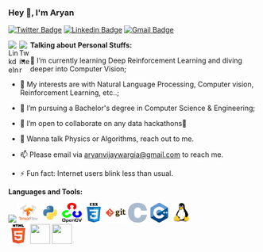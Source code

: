 ### Hey 👋, I'm Aryan

[![Twitter Badge](https://img.shields.io/badge/-@code_Busterr-1ca0f1?style=flat-square&labelColor=1ca0f1&logo=twitter&logoColor=white&link=https://twitter.com/code_Busterr)](https://twitter.com/code_Busterr/) [![Linkedin Badge](https://img.shields.io/badge/-aryan-vijaywargia-blue?style=flat-square&logo=Linkedin&logoColor=white&link=https://www.linkedin.com/in/aryanvijaywargia/)](https://www.linkedin.com/in/aryan-vijaywargia/) 
[![Gmail Badge](https://img.shields.io/badge/-aryanvijaywargia@gmail.com-c14438?style=flat-square&logo=Gmail&logoColor=white&link=mailto:mailaryanvijaywargia@gmail.com)](mailto:mailaryanvijaywargia@gmail.com)

<a href="https://www.linkedin.com/in/aryan-vijaywargia/">
  <img align="left" alt="LinkdeIn" width="22px" src="https://cdn.jsdelivr.net/npm/simple-icons@v3/icons/linkedin.svg" />
</a>
<a href="https://twitter.com/code_Busterr/">
  <img align="left" alt="Twitter" width="22px" src="https://cdn.jsdelivr.net/npm/simple-icons@v3/icons/twitter.svg" />
</a>

<!-- <img src='https://media.giphy.com/media/836HiJc7pgzy8iNXCn/giphy.gif' align='right'> -->

**Talking about Personal Stuffs:**

- 🌱 I’m currently learning Deep Reinforcement Learning and diving deeper into Computer Vision; 

- 🤔 My interests are with Natural Language Processing, Computer vision, Reinforcement Learning, etc..;

- 💼 I’m pursuing a Bachelor's degree in Computer Science & Engineering;

- 👯 I’m open to collaborate on any data hackathons💙

- 💬 Wanna talk Physics or Algorithms, reach out to me.

- 📫 Please email via aryanvijaywargia@gmail.com to reach me.

- ⚡ Fun fact: Internet users blink less than usual.

**Languages and Tools:**  

<code><img height="40" src="https://pytorch.org/assets/images/pytorch-logo.png"></code>
<code><img height="40" src="https://raw.githubusercontent.com/github/explore/80688e429a7d4ef2fca1e82350fe8e3517d3494d/topics/tensorflow/tensorflow.png"></code>
<code><img height="40" src="https://raw.githubusercontent.com/github/explore/80688e429a7d4ef2fca1e82350fe8e3517d3494d/topics/python/python.png"></code>
<code><img height="40" src="https://raw.githubusercontent.com/github/explore/80688e429a7d4ef2fca1e82350fe8e3517d3494d/topics/opencv/opencv.png"></code>
<code><img src="https://raw.githubusercontent.com/devicons/devicon/master/icons/css3/css3-original-wordmark.svg" alt="css3" width="40" height="40"/></code>
<code><img height="40" src="https://raw.githubusercontent.com/github/explore/80688e429a7d4ef2fca1e82350fe8e3517d3494d/topics/git/git.png"></code>
<code><img src="https://raw.githubusercontent.com/devicons/devicon/master/icons/c/c-original.svg" alt="c" width="40" height="40"/></code>
<code><img src="https://raw.githubusercontent.com/devicons/devicon/master/icons/cplusplus/cplusplus-original.svg" alt="cplusplus" width="40" height="40"/></code>
<code><img src="https://raw.githubusercontent.com/devicons/devicon/master/icons/linux/linux-original.svg" alt="linux" width="40" height="40"/></code>
<code> <img src="https://raw.githubusercontent.com/devicons/devicon/master/icons/html5/html5-original-wordmark.svg" alt="html5" width="40" height="40"/></code>
<code><img src="https://github.com/valohai/ml-logos/blob/master/keras.svg" width="40" height="40"></code>
<code><img src="https://github.com/valohai/ml-logos/blob/master/scikit-learn.svg" width="40" height="40"></code>


<!-- https://github.com/valohai/ml-logos/blob/master/scikit-learn.svg -->
<!-- [![Top Langs](https://github-readme-stats.vercel.app/api/top-langs/?username=WinterSoldier13&title_color=fff&icon_color=f9f9f9&text_color=9f9f9f&bg_color=151515)](https://github.com/anuraghazra/github-readme-stats) -->
<!-- <code><img height="20" src="https://raw.githubusercontent.com/github/explore/https://www.cprogramming.com"></code> -->
<!-- <code><img height="20" src="https://raw.githubusercontent.com/github/explore/80688e429a7d4ef2fca1e82350fe8e3517d3494d/topics/vue/vue.png"></code> -->
<!-- <code><img height="20" src="https://raw.githubusercontent.com/github/explore/80688e429a7d4ef2fca1e82350fe8e3517d3494d/topics/react/react.png"></code> -->
<!-- <code><img height="20" src="https://raw.githubusercontent.com/github/explore/80688e429a7d4ef2fca1e82350fe8e3517d3494d/topics/mysql/mysql.png"></code> -->
<!-- <code><img height="20" src="https://raw.githubusercontent.com/github/explore/80688e429a7d4ef2fca1e82350fe8e3517d3494d/topics/firebase/firebase.png"></code> -->

